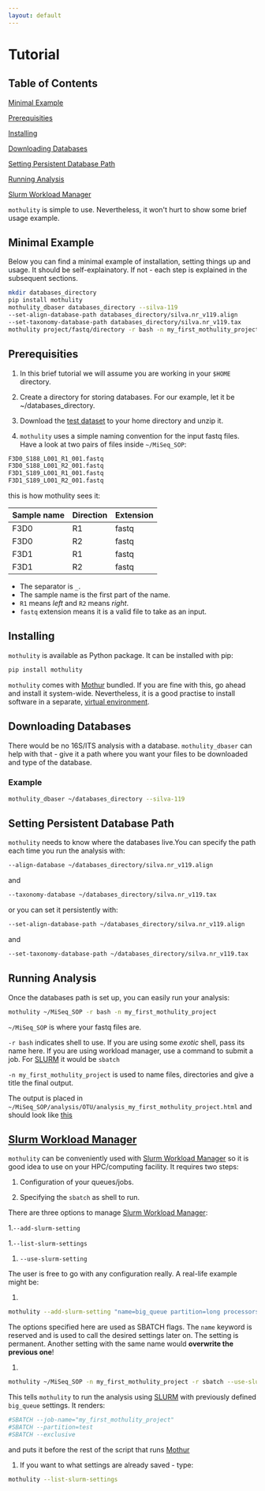 ```yaml
---
layout: default
---
```


# Tutorial


## Table of Contents

[Minimal Example](#minimal-example)

[Prerequisities](#prerequisities)

[Installing](#installing)

[Downloading Databases](#downloading-databases)

[Setting Persistent Database Path](#setting-persistent-database-path)

[Running Analysis](#running-analysis)

[Slurm Workload Manager](#slurm-md)

```mothulity``` is simple to use. Nevertheless, it won't hurt to show some brief usage example.


## Minimal Example


Below you can find a minimal example of installation, setting things up and usage.
It should be self-explainatory. If not - each step is explained in the subsequent sections.


```bash
mkdir databases_directory
pip install mothulity
mothulity_dbaser databases_directory --silva-119
--set-align-database-path databases_directory/silva.nr_v119.align
--set-taxonomy-database-path databases_directory/silva.nr_v119.tax
mothulity project/fastq/directory -r bash -n my_first_mothulity_project
```


## Prerequisities


1. In this brief tutorial we will assume you are working in your ```$HOME``` directory.

1. Create a directory for storing databases. For our example, let it be ~/databases_directory.

1. Download the [test dataset](https://www.mothur.org/w/images/d/d6/MiSeqSOPData.zip) to your home directory and unzip it.

1. ```mothulity``` uses a simple naming convention for the input fastq files. Have a look at two pairs of files inside ```~/MiSeq_SOP```:

```bash
F3D0_S188_L001_R1_001.fastq
F3D0_S188_L001_R2_001.fastq
F3D1_S189_L001_R1_001.fastq
F3D1_S189_L001_R2_001.fastq
```

this is how mothulity sees it:

|Sample name|Direction|Extension|
|:----------|:--------|:--------|
|F3D0       |R1       |fastq    |
|F3D0       |R2       |fastq    |
|F3D1       |R1       |fastq    |
|F3D1       |R2       |fastq    |

  * The separator is ```_```.
  * The sample name is the first part of the name.
  * ```R1``` means *left* and ```R2``` means *right*.
  * ```fastq``` extension means it is a valid file to take as an input.

## Installing


```mothulity``` is available as Python package. It can be installed with pip:


```bash
pip install mothulity
```


```mothulity``` comes with [Mothur](https://mothur.org/wiki/Main_Page) bundled.
If you are fine with this, go ahead and install it system-wide.
Nevertheless, it is a good practise to install software in a separate, [virtual environment](https://packaging.python.org/guides/installing-using-pip-and-virtualenv/).


## Downloading Databases


There would be no 16S/ITS analysis with a database.
```mothulity_dbaser``` can help with that - give it a path where you want your files to be downloaded and type of the database.


### Example


```bash
mothulity_dbaser ~/databases_directory --silva-119
```


## Setting Persistent Database Path


```mothulity``` needs to know where the databases live.You can specify the path each time you run the analysis with:



```bash
--align-database ~/databases_directory/silva.nr_v119.align
```


and


```bash
--taxonomy-database ~/databases_directory/silva.nr_v119.tax
```


or you can set it persistently with:


```bash
--set-align-database-path ~/databases_directory/silva.nr_v119.align
```


and


```bash
--set-taxonomy-database-path ~/databases_directory/silva.nr_v119.tax
```


## Running Analysis


Once the databases path is set up, you can easily run your analysis:

```bash
mothulity ~/MiSeq_SOP -r bash -n my_first_mothulity_project
```

```~/MiSeq_SOP``` is where your fastq files are.

```-r bash``` indicates shell to use. If you are using some *exotic* shell, pass its name here. If you are using workload manager, use a command to submit a job. For [SLURM](https://slurm.schedmd.com/) it would be ```sbatch```

```-n my_first_mothulity_project``` is used to name files, directories and give a title the final output.

The output is placed in ```~/MiSeq_SOP/analysis/OTU/analysis_my_first_mothulity_project.html``` and should look like [this](./analysis-example/analysis-my-first-mothulity-project.html)


## [Slurm Workload Manager](https://www.schedmd.com)


```mothulity``` can be conveniently used with [Slurm Workload Manager](https://www.schedmd.com) so it is good idea to use on your HPC/computing facility. It requires two steps:

1. Configuration of your queues/jobs.

1. Specifying the ```sbatch``` as shell to run.

There are three options to manage [Slurm Workload Manager](https://www.schedmd.com):

1.```--add-slurm-setting```

1.```--list-slurm-settings```

1. ```--use-slurm-setting```

The user is free to go with any configuration really. A real-life example might be:

1.
```bash
mothulity --add-slurm-setting "name=big_queue partition=long processors=32 exclusive"
```

The options specified here are used as SBATCH flags. The ```name``` keyword is reserved and is used to call the desired settings later on. The setting is permanent. Another setting with the same name would **overwrite the previous one**!

1.
```bash
mothulity ~/MiSeq_SOP -n my_first_mothulity_project -r sbatch --use-slurm-setting big_queue
```

This tells ```mothulity``` to run the analysis using [SLURM](https://slurm.schedmd.com/) with previously defined ```big_queue``` settings. It renders:


```bash
#SBATCH --job-name="my_first_mothulity_project"
#SBATCH --partition=test
#SBATCH --exclusive
```

and puts it before the rest of the script that runs [Mothur](https://mothur.org/wiki/Main_Page)

1. If you want to what settings are already saved - type:

```bash
mothulity --list-slurm-settings
```
